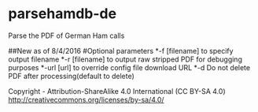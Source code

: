 # parsehamdb-de
Parse the PDF of German Ham calls

##New as of 8/4/2016
#Optional parameters
*-f [filename] to specify output filename
*-r [filename] to output raw stripped PDF for debugging purposes
*-url [url] to override config file download URL
*-d Do not delete PDF after processing(default to delete)



Copyright - Attribution-ShareAlike 4.0 International (CC BY-SA 4.0)
http://creativecommons.org/licenses/by-sa/4.0/
